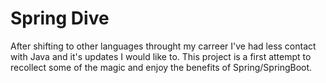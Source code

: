# Spring Dive

After shifting to other languages throught my carreer I've had less contact with Java and it's updates I would like to. This project is a first attempt to recollect some of the magic and enjoy the benefits of Spring/SpringBoot.

